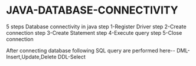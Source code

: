 # JAVA-DATABASE-CONNECTIVITY
5 steps Database connectivity in java
step 1-Register Driver
step 2-Create connection
step 3-Create Statement
step 4-Execute query
step 5-Close connection

After connecting database following SQL query are performed here--
    DML-Insert,Update,Delete
    DDL-Select
